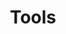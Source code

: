 ---
title: Tools
layout: node
description: 'UI testing-related tools.'
icon: search
categories: [ platforms, android, tools ]
permalink: "/:categories/"
---
